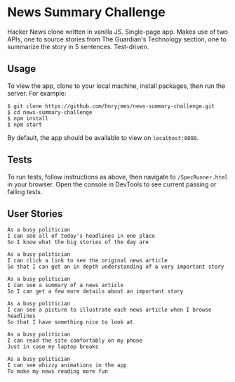 # News Summary Challenge

Hacker News clone written in vanilla JS. Single-page app. Makes use of two APIs, one to source stories from The Guardian's Technology section, one to summarize the story in 5 sentences. Test-driven.

## Usage

To view the app, clone to your local machine, install packages, then run the server. For example:

```shell
$ git clone https://github.com/hnryjmes/news-summary-challenge.git
$ cd news-summary-challenge
$ npm install
$ npm start
```

By default, the app should be available to view on `localhost:8080`.

## Tests

To run tests, follow instructions as above, then navigate to `/SpecRunner.html` in your browser. Open the console in DevTools to see current passing or failing tests.

## User Stories

```
As a busy politician
I can see all of today's headlines in one place
So I know what the big stories of the day are
```

```
As a busy politician
I can click a link to see the original news article
So that I can get an in depth understanding of a very important story
```

```
As a busy politician
I can see a summary of a news article
So I can get a few more details about an important story
```

```
As a busy politician
I can see a picture to illustrate each news article when I browse headlines
So that I have something nice to look at
```

```
As a busy politician
I can read the site comfortably on my phone
Just in case my laptop breaks
```

```
As a busy politician
I can see whizzy animations in the app
To make my news reading more fun
```
